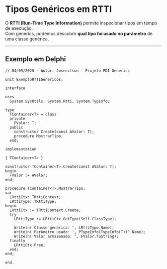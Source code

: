 # Tipos Genéricos em RTTI

O **RTTI (Run-Time Type Information)** permite inspecionar tipos em tempo de execução.  
Com generics, podemos descobrir **qual tipo foi usado no parâmetro** de uma classe genérica.

---

## Exemplo em Delphi

```delphi
// 04/09/2025 - Autor: Josenilson - Projeto PDI Generics

unit ExemploRTTIGenericos;

interface

uses
  System.SysUtils, System.Rtti, System.TypInfo;

type
  TContainer<T> = class
  private
    FValor: T;
  public
    constructor Create(const AValor: T);
    procedure MostrarTipo;
  end;

implementation

{ TContainer<T> }

constructor TContainer<T>.Create(const AValor: T);
begin
  FValor := AValor;
end;

procedure TContainer<T>.MostrarTipo;
var
  LRttiCtx: TRttiContext;
  LRttiType: TRttiType;
begin
  LRttiCtx := TRttiContext.Create;
  try
    LRttiType := LRttiCtx.GetType(Self.ClassType);

    Writeln('Classe genérica: ', LRttiType.Name);
    Writeln('Parâmetro usado: ', PTypeInfo(TypeInfo(T))^.Name);
    Writeln('Valor armazenado: ', FValor.ToString);
  finally
    LRttiCtx.Free;
  end;
end;

end.
